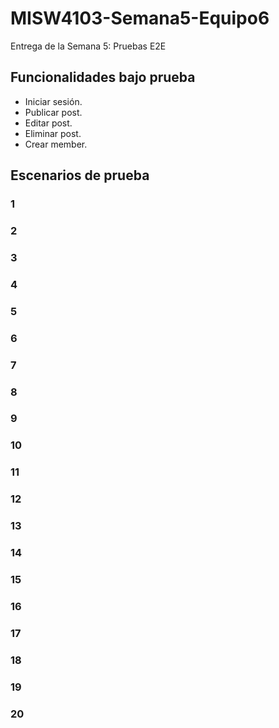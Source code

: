# MISW4103-Semana5-Equipo6
Entrega de la Semana 5: Pruebas E2E

## Funcionalidades bajo prueba
* Iniciar sesión.
* Publicar post.
* Editar post.
* Eliminar post.
* Crear member.

## Escenarios de prueba
### 1

### 2

### 3

### 4

### 5

### 6

### 7

### 8

### 9

### 10

### 11

### 12

### 13

### 14

### 15

### 16

### 17

### 18

### 19

### 20
